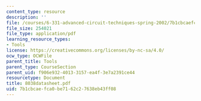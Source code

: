 ```yaml
---
content_type: resource
description: ''
file: /courses/6-331-advanced-circuit-techniques-spring-2002/7b1cbcaefca0be7162c27638eb43ff08_8038datasheet.pdf
file_size: 254021
file_type: application/pdf
learning_resource_types:
- Tools
license: https://creativecommons.org/licenses/by-nc-sa/4.0/
ocw_type: OCWFile
parent_title: Tools
parent_type: CourseSection
parent_uid: f906e932-4013-3157-ea4f-3e7a2391ce44
resourcetype: Document
title: 8038datasheet.pdf
uid: 7b1cbcae-fca0-be71-62c2-7638eb43ff08
---
```

